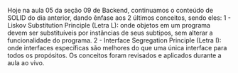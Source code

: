 Hoje na aula 05 da seção 09 de Backend, continuamos o conteúdo de SOLID do dia anterior, dando ênfase aos 2 últimos conceitos, sendo eles:
1 - Liskov Substitution Principle (Letra L): onde objetos em um programa devem ser substituíveis por instâncias de seus subtipos, sem alterar a funcionalidade do programa.
2 - Interface Segregation Principle (Letra I): onde interfaces específicas são melhores do que uma única interface para todos os propósitos.
Os conceitos foram revisados e aplicados durante a aula ao vivo.